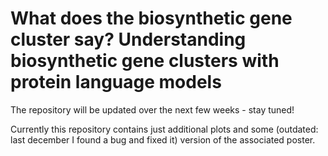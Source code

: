 # What does the biosynthetic gene cluster say? Understanding biosynthetic gene clusters with protein language models

The repository will be updated over the next few weeks - stay tuned!

Currently this repository contains just additional plots and some (outdated: last december I found a bug and fixed it) version of the associated poster.

